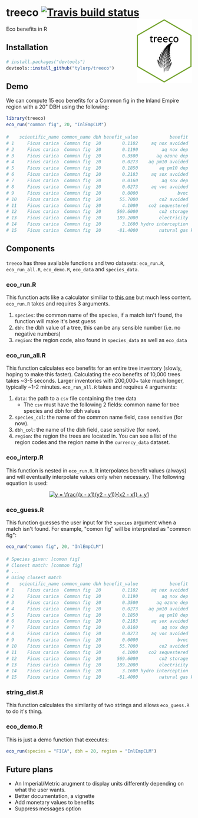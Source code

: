 # treeco [![Travis build status](https://travis-ci.org/tyluRp/treeco.svg?branch=master)](https://travis-ci.org/tyluRp/treeco) <img src="inst/figures/treeco.png" align="right" width=150/>


Eco benefits in R

## Installation

```r
# install.packages("devtools")
devtools::install_github("tylurp/treeco")
```

## Demo

We can compute 15 eco benefits for a Common fig in the Inland Empire region with a 20" DBH using the following:

```r
library(treeco)
eco_run("common fig", 20, "InlEmpCLM")

#    scientific_name common_name dbh benefit_value            benefit  unit
# 1     Ficus carica  Common fig  20        0.1102     aq nox avoided   kgs
# 2     Ficus carica  Common fig  20        0.1190         aq nox dep   kgs
# 3     Ficus carica  Common fig  20        0.3500       aq ozone dep   kgs
# 4     Ficus carica  Common fig  20        0.0273    aq pm10 avoided   kgs
# 5     Ficus carica  Common fig  20        0.1850        aq pm10 dep   kgs
# 6     Ficus carica  Common fig  20        0.2183     aq sox avoided   kgs
# 7     Ficus carica  Common fig  20        0.0160         aq sox dep   kgs
# 8     Ficus carica  Common fig  20        0.0273     aq voc avoided   kgs
# 9     Ficus carica  Common fig  20        0.0000               bvoc   kgs
# 10    Ficus carica  Common fig  20       55.7000        co2 avoided   kgs
# 11    Ficus carica  Common fig  20        4.1000    co2 sequestered   kgs
# 12    Ficus carica  Common fig  20      569.6000        co2 storage   kgs
# 13    Ficus carica  Common fig  20      189.2000        electricity   kwh
# 14    Ficus carica  Common fig  20        3.1600 hydro interception   m^3
# 15    Ficus carica  Common fig  20      -81.4000        natural gas kbtus
```

## Components

`treeco` has three available functions and two datasets: `eco_run.R`, `eco_run_all.R`, `eco_demo.R`, `eco_data` and `species_data`.

### eco_run.R

This function acts like a calculator similiar to [this one](http://www.treebenefits.com/calculator/) but much less content. `eco_run.R` takes and requires 3 arguments.

1. `species`: the common name of the species, if a match isn't found, the function will make it's best guess
2. `dbh`: the dbh value of a tree, this can be any sensible number (i.e. no negative numbers)
3. `region`: the region code, also found in `species_data` as well as `eco_data`

### eco_run_all.R

This function calculates eco benefits for an entire tree inventory (slowly, hoping to make this faster). Calculating the eco benefits of 10,000 trees takes ~3-5 seconds. Larger inventories with 200,000+ take much longer, typically ~1-2 minutes. `eco_run_all.R` takes and requires 4 arguments:

1. `data`: the path to a `csv` file containing the tree data
    * The `csv` must have the following 2 fields: common name for tree species and dbh for dbh values
2. `species_col`: the name of the common name field, case sensitive (for now).
3. `dbh_col`: the name of the dbh field, case sensitive (for now).
4. `region`: the region the trees are located in. You can see a list of the region codes and the region name in the `currency_data` dataset.

### eco_interp.R

This function is nested in `eco_run.R`. It interpolates benefit values (always) and will eventually interpolate values only when necessary. The following equation is used:

<p align="center"><a href="http://www.codecogs.com/eqnedit.php?latex=y&space;=&space;\frac{(x&space;-&space;x1)(y2&space;-&space;y1)}{x2&space;-&space;x1}&space;&plus;&space;y1" target="_blank"><img src="http://latex.codecogs.com/svg.latex?y&space;=&space;\frac{(x&space;-&space;x1)(y2&space;-&space;y1)}{x2&space;-&space;x1}&space;&plus;&space;y1" title="y = \frac{(x - x1)(y2 - y1)}{x2 - x1} + y1" /></a></p>

### eco_guess.R

This function guesses the user input for the `species` argument when a match isn't found. For example, "comon fig" will be interpreted as "common fig":

```r
eco_run("comon fig", 20, "InlEmpCLM")

# Species given: [comon fig]
# Closest match: [common fig]
# ...
# Using closest match
#    scientific_name common_name dbh benefit_value            benefit  unit
# 1     Ficus carica  Common fig  20        0.1102     aq nox avoided   kgs
# 2     Ficus carica  Common fig  20        0.1190         aq nox dep   kgs
# 3     Ficus carica  Common fig  20        0.3500       aq ozone dep   kgs
# 4     Ficus carica  Common fig  20        0.0273    aq pm10 avoided   kgs
# 5     Ficus carica  Common fig  20        0.1850        aq pm10 dep   kgs
# 6     Ficus carica  Common fig  20        0.2183     aq sox avoided   kgs
# 7     Ficus carica  Common fig  20        0.0160         aq sox dep   kgs
# 8     Ficus carica  Common fig  20        0.0273     aq voc avoided   kgs
# 9     Ficus carica  Common fig  20        0.0000               bvoc   kgs
# 10    Ficus carica  Common fig  20       55.7000        co2 avoided   kgs
# 11    Ficus carica  Common fig  20        4.1000    co2 sequestered   kgs
# 12    Ficus carica  Common fig  20      569.6000        co2 storage   kgs
# 13    Ficus carica  Common fig  20      189.2000        electricity   kwh
# 14    Ficus carica  Common fig  20        3.1600 hydro interception   m^3
# 15    Ficus carica  Common fig  20      -81.4000        natural gas kbtus
```

### string_dist.R

This function calculates the similarity of two strings and allows `eco_guess.R` to do it's thing.

### eco_demo.R

This is just a demo function that executes:

```r
eco_run(species = "FICA", dbh = 20, region = "InlEmpCLM")
```

## Future plans

* An Imperial/Metric arugment to display units differently depending on what the user wants.
* Better documentation, a vignette
* Add monetary values to benefits
* Suppress messages option
